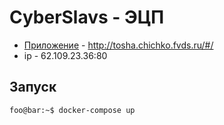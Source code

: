 # CyberSlavs - ЭЦП

-  [Приложение](http://tosha.chichko.fvds.ru/#/) - http://tosha.chichko.fvds.ru/#/
-  ip - 62.109.23.36:80
  
## Запуск
```console
foo@bar:~$ docker-compose up
```